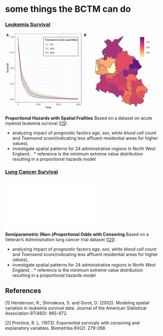 # some things the BCTM can do
 
###  [Leukemia Survival](leukemia)
![image](leukemia/leuk_ph.png)


**Proportional Hazards with Spatial Frailties**
Based on a dataset on acute myeloid leukemia survival ([[1]](#1)).

* analyzing impact of prognostic factors *age*, *sex*, *white blood cell count*  and *Townsend score*(indicating less affluent residential areas for higher values), 
* investigate spatial patterns for 24 administrative regions in North West England; . * reference is the minimum extreme value distribution resulting in a proportional hazards model


###  [Lung Cancer Survival](veteran)
![image](veteran/vet_densities.pdf)

**Semiparametric (Non-)Proportional Odds with Censoring**
Based on a Veteran’s Administration lung cancer trial dataset ([[2]](#2)).

* analyzing impact of prognostic factors *age*, *sex*, *white blood cell count*  and *Townsend score*(indicating less affluent residential areas for higher values), 
* investigate spatial patterns for 24 administrative regions in North West England; . * reference is the minimum extreme value distribution resulting in a proportional hazards model

## References
<a id="1">[1]</a>
Henderson, R., Shimakura, S. and Gorst, D. (2002).
Modeling spatial variation in leukemia survival data.
Journal of the American Statistical Association 97(460): 965-972.

<a id="2">[2]</a>
Prentice, R. L. (1973).
Exponential survivals with censoring and explanatory variables.
Biometrika 60(2): 279-288.